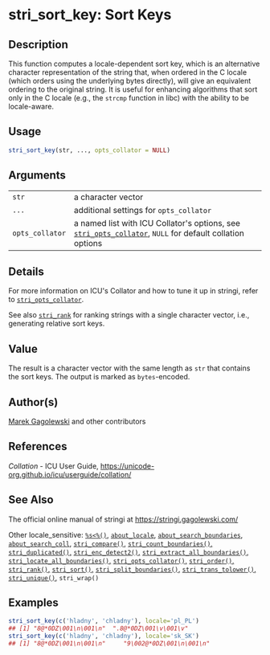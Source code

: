 # stri\_sort\_key: Sort Keys

## Description

This function computes a locale-dependent sort key, which is an alternative character representation of the string that, when ordered in the C locale (which orders using the underlying bytes directly), will give an equivalent ordering to the original string. It is useful for enhancing algorithms that sort only in the C locale (e.g., the `strcmp` function in libc) with the ability to be locale-aware.

## Usage

```r
stri_sort_key(str, ..., opts_collator = NULL)
```

## Arguments

|                 |                                                                                                                                                             |
|-----------------|-------------------------------------------------------------------------------------------------------------------------------------------------------------|
| `str`           | a character vector                                                                                                                                          |
| `...`           | additional settings for `opts_collator`                                                                                                                     |
| `opts_collator` | a named list with <span class="pkg">ICU</span> Collator\'s options, see [`stri_opts_collator`](stri_opts_collator.md), `NULL` for default collation options |

## Details

For more information on <span class="pkg">ICU</span>\'s Collator and how to tune it up in <span class="pkg">stringi</span>, refer to [`stri_opts_collator`](stri_opts_collator.md).

See also [`stri_rank`](stri_rank.md) for ranking strings with a single character vector, i.e., generating relative sort keys.

## Value

The result is a character vector with the same length as `str` that contains the sort keys. The output is marked as `bytes`-encoded.

## Author(s)

[Marek Gagolewski](https://www.gagolewski.com/) and other contributors

## References

*Collation* - ICU User Guide, <https://unicode-org.github.io/icu/userguide/collation/>

## See Also

The official online manual of <span class="pkg">stringi</span> at <https://stringi.gagolewski.com/>

Other locale\_sensitive: [`%s<%()`,](operator_compare.md) [`about_locale`](about_locale.md), [`about_search_boundaries`](about_search_boundaries.md), [`about_search_coll`](about_search_coll.md), [`stri_compare()`,](stri_compare.md) [`stri_count_boundaries()`,](stri_count_boundaries.md) [`stri_duplicated()`,](stri_duplicated.md) [`stri_enc_detect2()`,](stri_enc_detect2.md) [`stri_extract_all_boundaries()`,](stri_extract_boundaries.md) [`stri_locate_all_boundaries()`,](stri_locate_boundaries.md) [`stri_opts_collator()`,](stri_opts_collator.md) [`stri_order()`,](stri_order.md) [`stri_rank()`,](stri_rank.md) [`stri_sort()`,](stri_sort.md) [`stri_split_boundaries()`,](stri_split_boundaries.md) [`stri_trans_tolower()`,](stri_trans_casemap.md) [`stri_unique()`,](stri_unique.md) `stri_wrap()`

## Examples




```r
stri_sort_key(c('hladny', 'chladny'), locale='pl_PL')
## [1] "8@*0DZ\001\n\001\n"  ".8@*0DZ\001\v\001\v"
stri_sort_key(c('hladny', 'chladny'), locale='sk_SK')
## [1] "8@*0DZ\001\n\001\n"     "9\002@*0DZ\001\n\001\n"
```

